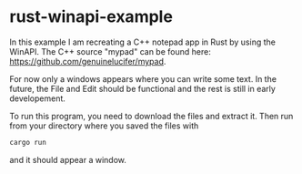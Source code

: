 # rust-winapi-example
In this example I am recreating a C++ notepad app in Rust by using the WinAPI. The C++ source "mypad" can be found here: https://github.com/genuinelucifer/mypad.

For now only a windows appears where you can write some text. In the future, the File and Edit should be functional and the rest is still in early developement.

To run this program, you need to download the files and extract it. Then run from your directory where you saved the files with

```rust
cargo run
```
and it should appear a window.
